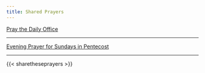 ```yaml
---
title: Shared Prayers
---
```


[Pray the Daily Office](daily/)

-------------

[Evening Prayer for Sundays in Pentecost](daily/ep-sundaypentecost/)

------------

{{< sharetheseprayers >}}
